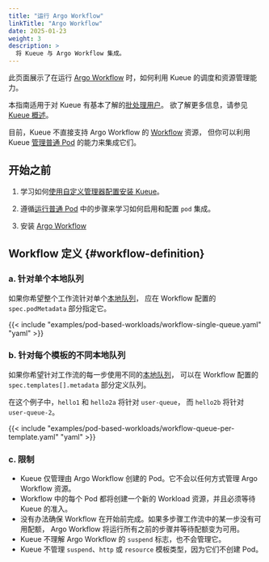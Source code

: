 ```yaml
---
title: "运行 Argo Workflow"
linkTitle: "Argo Workflow"
date: 2025-01-23
weight: 3
description: >
  将 Kueue 与 Argo Workflow 集成。
---
```


此页面展示了在运行 [Argo Workflow](https://argo-workflows.readthedocs.io/en/latest/)
时，如何利用 Kueue 的调度和资源管理能力。

本指南适用于对 Kueue 有基本了解的[批处理用户](/zh-cn/docs/tasks#batch-user)。
欲了解更多信息，请参见 [Kueue 概述](/zh-CN/docs/overview)。

目前，Kueue 不直接支持 Argo Workflow 的 [Workflow](https://argo-workflows.readthedocs.io/en/latest/workflow-concepts/) 资源，
但你可以利用 Kueue [管理普通 Pod](/zh-CN/docs/tasks/run_plain_pods) 的能力来集成它们。

## 开始之前

1. 学习如何[使用自定义管理器配置安装 Kueue](/zh-CN/docs/installation/#install-a-custom-configured-released-version)。

2. 遵循[运行普通 Pod](/zh-CN/docs/tasks/run/plain_pods/#before-you-begin)
   中的步骤来学习如何启用和配置 `pod` 集成。

3. 安装 [Argo Workflow](https://argo-workflows.readthedocs.io/en/latest/installation/#installation)

## Workflow 定义  {#workflow-definition}

### a. 针对单个本地队列

如果你希望整个工作流针对单个[本地队列](/zh-CN/docs/concepts/local_queue)，
应在 Workflow 配置的 `spec.podMetadata` 部分指定它。

{{< include "examples/pod-based-workloads/workflow-single-queue.yaml" "yaml" >}}

### b. 针对每个模板的不同本地队列

如果你希望针对工作流的每一步使用不同的[本地队列](/zh-CN/docs/concepts/local_queue)，
可以在 Workflow 配置的 `spec.templates[].metadata` 部分定义队列。

在这个例子中，`hello1` 和 `hello2a` 将针对 `user-queue`，
而 `hello2b` 将针对 `user-queue-2`。

{{< include "examples/pod-based-workloads/workflow-queue-per-template.yaml" "yaml" >}}

### c. 限制

- Kueue 仅管理由 Argo Workflow 创建的 Pod。它不会以任何方式管理 Argo Workflow 资源。
- Workflow 中的每个 Pod 都将创建一个新的 Workload 资源，并且必须等待 Kueue 的准入。
- 没有办法确保 Workflow 在开始前完成。如果多步骤工作流中的某一步没有可用配额，
  Argo Workflow 将运行所有之前的步骤并等待配额变为可用。
- Kueue 不理解 Argo Workflow 的 `suspend` 标志，也不会管理它。
- Kueue 不管理 `suspend`、`http` 或 `resource` 模板类型，因为它们不创建 Pod。
